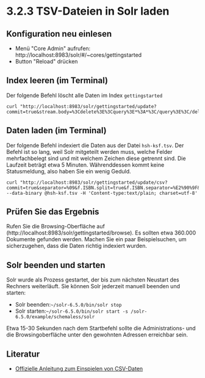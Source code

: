 # 3.2.3 TSV-Dateien in Solr laden

## Konfiguration neu einlesen

* Menü "Core Admin" aufrufen: http://localhost:8983/solr/#/~cores/gettingstarted
* Button "Reload" drücken

## Index leeren (im Terminal)

Der folgende Befehl löscht alle Daten im Index ```gettingstarted```

```
curl "http://localhost:8983/solr/gettingstarted/update?commit=true&stream.body=%3Cdelete%3E%3Cquery%3E*%3A*%3C/query%3E%3C/delete%3E"
```

## Daten laden (im Terminal)

Der folgende Befehl indexiert die Daten aus der Datei ```hsh-ksf.tsv```. Der Befehl ist so lang, weil Solr mitgeteilt werden muss, welche Felder mehrfachbelegt sind und mit welchem Zeichen diese getrennt sind. Die Laufzeit beträgt etwa 5 Minuten. Währenddessen kommt keine Statusmeldung, also haben Sie ein wenig Geduld.

```
curl "http://localhost:8983/solr/gettingstarted/update/csv?commit=true&separator=%09&f.ISBN.split=true&f.ISBN.separator=%E2%90%9F&f.ISSN.split=true&f.ISSN.separator=%E2%90%9F&f.Sprache.split=true&f.Sprache.separator=%E2%90%9F&f.LCC.split=true&f.LCC.separator=%E2%90%9F&f.DDC.split=true&f.DDC.separator=%E2%90%9F&f.Urheber.split=true&f.Urheber.separator=%E2%90%9F&f.Ort.split=true&f.Ort.separator=%E2%90%9F&f.Verlag.split=true&f.Verlag.separator=%E2%90%9F&f.Datum.split=true&f.Datum.separator=%E2%90%9F&f.Beschreibung.split=true&f.Beschreibung.separator=%E2%90%9F&f.Schlagwoerter.split=true&f.Schlagwoerter.separator=%E2%90%9F&f.Beitragende.split=true&f.Beitragende.separator=%E2%90%9F&f.Reihe.split=true&f.Reihe.separator=%E2%90%9F&f.Vorgaenger.split=true&f.Vorgaenger.separator=%E2%90%9F&f.Nachfolger.split=true&f.Nachfolger.separator=%E2%90%9F&f.Link.split=true&f.Link.separator=%E2%90%9F&f.Titel.split=true&f.Titel.separator=%E2%90%9F" --data-binary @hsh-ksf.tsv -H 'Content-type:text/plain; charset=utf-8'
```

## Prüfen Sie das Ergebnis

Rufen Sie die Browsing-Oberfläche auf (http://localhost:8983/solr/gettingstarted/browse). Es sollten etwa 360.000 Dokumente gefunden werden. Machen Sie ein paar Beispielsuchen, um sicherzugehen, dass die Daten richtig indexiert wurden.

## Solr beenden und starten

Solr wurde als Prozess gestartet, der bis zum nächsten Neustart des Rechners weiterläuft. Sie können Solr jederzeit manuell beenden und starten:

* Solr beenden:```~/solr-6.5.0/bin/solr stop```
* Solr starten:```~/solr-6.5.0/bin/solr start -s /solr-6.5.0/example/schemaless/solr```

Etwa 15-30 Sekunden nach dem Startbefehl sollte die Administrations- und die Browsingoberfläche unter den gewohnten Adressen erreichbar sein.

## Literatur

* [Offizielle Anleitung zum Einspielen von CSV-Daten](https://wiki.apache.org/solr/UpdateCSV#Updating_a_Solr_Index_with_CSV)
